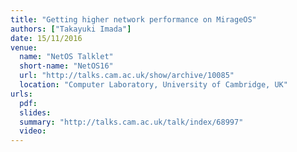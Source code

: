 ```yaml
---
title: "Getting higher network performance on MirageOS"
authors: ["Takayuki Imada"]
date: 15/11/2016
venue:
  name: "NetOS Talklet"
  short-name: "NetOS16"
  url: "http://talks.cam.ac.uk/show/archive/10085"
  location: "Computer Laboratory, University of Cambridge, UK"
urls:
  pdf:
  slides:
  summary: "http://talks.cam.ac.uk/talk/index/68997"
  video:
---
```

